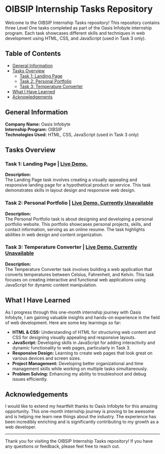 # OIBSIP Internship Tasks Repository

Welcome to the OIBSIP Internship Tasks repository! This repository contains three Level One tasks completed as part of the Oasis Infobyte internship program. Each task showcases different skills and techniques in web development using HTML, CSS, and JavaScript (used in Task 3 only).

## Table of Contents

- [General Information](#general-information)
- [Tasks Overview](#tasks-overview)
  - [Task 1: Landing Page](#task-1-landing-page)
  - [Task 2: Personal Portfolio](#task-2-personal-portfolio)
  - [Task 3: Temperature Converter](#task-3-temperature-converter)
- [What I Have Learned](#what-i-have-learned)
- [Acknowledgements](#acknowledgements)

## General Information

**Company Name:** Oasis Infobyte  
**Internship Program:** OIBSIP  
**Technologies Used:** HTML, CSS, JavaScript (used in Task 3 only)

## Tasks Overview

### Task 1: Landing Page | [Live Demo.](https://oibsip-task01-landing-page.netlify.app/)

**Description:**  
The Landing Page task involves creating a visually appealing and responsive landing page for a hypothetical product or service. This task demonstrates skills in layout design and responsive web design.

### Task 2: Personal Portfolio | [Live Demo. Currently Unavailable]()

**Description:**  
The Personal Portfolio task is about designing and developing a personal portfolio website. This portfolio showcases personal projects, skills, and contact information, serving as an online resume. The task highlights abilities in web design and content organization.

### Task 3: Temperature Converter | [Live Demo. Currently Unavailable]()

**Description:**  
The Temperature Converter task involves building a web application that converts temperatures between Celsius, Fahrenheit, and Kelvin. This task focuses on creating interactive and functional web applications using JavaScript for dynamic content manipulation.

## What I Have Learned

As I progress through this one-month internship journey with Oasis Infobyte, I am gaining valuable insights and hands-on experience in the field of web development. Here are some key learnings so far:

- **HTML & CSS:** Understanding of HTML for structuring web content and CSS for designing visually appealing and responsive layouts.
- **JavaScript:** Developing skills in JavaScript for adding interactivity and dynamic functionality to web pages, particularly in Task 3.
- **Responsive Design:** Learning to create web pages that look great on various devices and screen sizes.
- **Project Management:** Developing better organizational and time management skills while working on multiple tasks simultaneously.
- **Problem Solving:** Enhancing my ability to troubleshoot and debug issues efficiently.

## Acknowledgements

I would like to extend my heartfelt thanks to Oasis Infobyte for this amazing opportunity. This one-month internship journey is proving to be awesome and is helping me learn new things about the industry. The experience has been incredibly enriching and is significantly contributing to my growth as a web developer.

---

Thank you for visiting the OIBSIP Internship Tasks repository! If you have any questions or feedback, please feel free to reach out.
